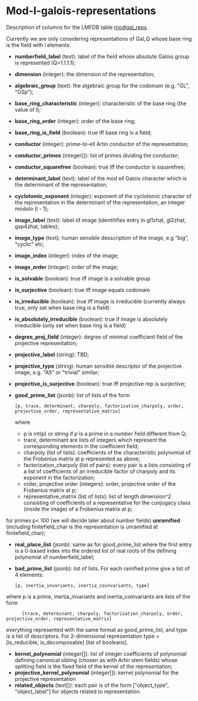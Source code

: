 # Mod-l-galois-representations

Description of columns for the LMFDB table [modlgal_reps](https://beta.lmfdb.org/api/modlgal_reps).

Currently we are only considering representations of Gal_Q whose base ring is the field with l elements.

* **numberfield_label** (text): label of the field whose absolute Galois group is represented (Q=1.1.1.1);
* **dimension** (integer): the dimension of the representation;
* **algebraic_group** (text): the algebraic group for the codomain (e.g. "GL", "GSp");
* **base_ring_characteristic** (integer): characteristic of the base ring (the value of l);
* **base_ring_order** (integer): order of the base ring;
* **base_ring_is_field** (boolean): true iff base ring is a field;
* **conductor** (integer): prime-to-ell Artin conductor of the representation;
* **conductor_primes** (integer[]): list of primes dividing the conductor;
* **conductor_squarefree** (boolean): true iff the conductor is squarefree;
* **determinant_label** (text): label of the mod ell Galois character which is the determinant of the representation;
* **cyclotomic_exponent** (integer): exponent of the cyclotomic character of the representation in the determinant of the representation, an integer modulo (l - 1);
* **image_label** (text): label of image (identitifies entry in gl1zhat, gl2zhat, gsp4zhat, tables);
* **image_type** (text): human sensible desscription of the image, e.g "big", "cyclic" etc;
* **image_index** (integer): index of the image;
* **image_order** (integer): order of the image;
* **is_solvable** (boolean): true iff image is a solvable group
* **is_surjective** (boolean): true iff image equals codomain
* **is_irreducible** (boolean): true iff image is irreducible (currently always true, only set when base ring is a field)
* **is_absolutely_irreducible** (boolean): true if image is absolutely irreducible (only set when base ring is a field)
* **degree_proj_field** (integer): degree of minimal coefficient field of the projective representation;
* **projective_label** (string): TBD;
* **projective_type** (string): human sensible descriptor of the projective image, e.g. "A5" or "trivial" similar;
* **projective_is_surjective** (boolean): true iff projective rep is surjective;
* **good_prime_list** (jsonb): list of lists of the form 

      [p, trace, determinant, charpoly, factorization_charpoly, order, projective_order, representative_matrix]
   
   where 
   - p is int(p) or string if p is a prime in a number field different from Q;
   - trace, determinant are lists of integers which represent the corresponding elements in the coefficient field;
   - charpoly (list of lists): coefficients of the characteristic polynomial of the Frobenius matrix at p represented as above;
   - factorization_charpoly (list of pairs): every pair is a lists consisting of a list of coefficients of an irreducible factor of charpoly and its exponent in the factorization;
   - order, projective order (integers): order, projective order of the Frobenius matrix at p;
   - representative_matrix (list of lists): list of length dimension^2 consisting of coefficients of a representative for the conjugacy class (inside the image) of a Frobenius matrix at p;

for primes p< 100 (we will decide later about number fields) **unramified** (including finitefield_char is the representation is unramified at finitefield_char);
* **real_place_list** (jsonb): same as for good_prime_list where the first entry is a 0-based index into the ordered list of real roots of the defining polynomial of numberfield_label;         
* **bad_prime_list** (jsonb): list of lists. For each ramified prime give a list of 4 elements:

      [p, inertia_invariants, inertia_coinvariants, type] 
 
 where p is a prime, inertia_invariants and inertia_coinvariants are lists of the form
 
          [trace, determinant, charpoly, factorization_charpoly, order, projective_order, representative_matrix]

 everything represented with the same format as good_prime_list, and type is a list of descriptors. For 2-dimensional representation type = [is_reducible, is_decomposable] (list of booleans).
* **kernel_polynomial** (integer[]): list of integer coefficients of polynomial defining canonical sibling (chosen as with Artin stem fields) whose splitting field is the fixed field of the kernel of the representation;
* **projective_kernel_polynomial** (integer[]): kernel polynomial for the projective representation
* **related_objects** (text[]): each pair is of the form ["object_type", "object_label"] for objects related to representation.
